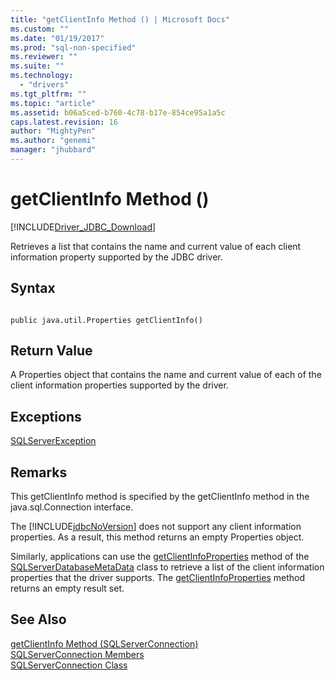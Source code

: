 ```yaml
---
title: "getClientInfo Method () | Microsoft Docs"
ms.custom: ""
ms.date: "01/19/2017"
ms.prod: "sql-non-specified"
ms.reviewer: ""
ms.suite: ""
ms.technology: 
  - "drivers"
ms.tgt_pltfrm: ""
ms.topic: "article"
ms.assetid: b06a5ced-b760-4c78-b17e-854ce95a1a5c
caps.latest.revision: 16
author: "MightyPen"
ms.author: "genemi"
manager: "jhubbard"
---
```

# getClientInfo Method ()
[!INCLUDE[Driver_JDBC_Download](../../../includes/driver_jdbc_download.md)]

  Retrieves a list that contains the name and current value of each client information property supported by the JDBC driver.  
  
## Syntax  
  
```  
  
public java.util.Properties getClientInfo()  
```  
  
## Return Value  
 A Properties object that contains the name and current value of each of the client information properties supported by the driver.  
  
## Exceptions  
 [SQLServerException](../../../connect/jdbc/reference/sqlserverexception-class.md)  
  
## Remarks  
 This getClientInfo method is specified by the getClientInfo method in the java.sql.Connection interface.  
  
 The [!INCLUDE[jdbcNoVersion](../../../includes/jdbcnoversion_md.md)] does not support any client information properties. As a result, this method returns an empty Properties object.  
  
 Similarly, applications can use the [getClientInfoProperties](../../../connect/jdbc/reference/getclientinfoproperties-method-sqlserverdatabasemetadata.md) method of the [SQLServerDatabaseMetaData](../../../connect/jdbc/reference/sqlserverdatabasemetadata-class.md) class to retrieve a list of the client information properties that the driver supports. The [getClientInfoProperties](../../../connect/jdbc/reference/getclientinfoproperties-method-sqlserverdatabasemetadata.md) method returns an empty result set.  
  
## See Also  
 [getClientInfo Method &#40;SQLServerConnection&#41;](../../../connect/jdbc/reference/getclientinfo-method-sqlserverconnection.md)   
 [SQLServerConnection Members](../../../connect/jdbc/reference/sqlserverconnection-members.md)   
 [SQLServerConnection Class](../../../connect/jdbc/reference/sqlserverconnection-class.md)  
  
  